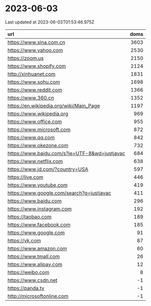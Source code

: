 # 2023-06-03

<!-- BEGIN -->
Last updated at 2023-06-03T01:53:46.975Z

url | doms
:- | -:
https://www.sina.com.cn | 3603
https://www.yahoo.com | 2530
https://zoom.us | 2150
https://www.shopify.com | 2124
http://xinhuanet.com | 1831
https://www.sohu.com | 1698
https://www.reddit.com | 1366
https://www.360.cn | 1352
https://en.wikipedia.org/wiki/Main_Page | 1197
https://www.wikipedia.org | 969
https://www.office.com | 955
https://www.microsoft.com | 872
https://www.qq.com | 842
https://www.okezone.com | 732
https://www.baidu.com/s?ie=UTF-8&wd=justjavac | 684
https://www.netflix.com | 638
https://www.jd.com/?country=USA | 597
https://live.com | 446
https://www.youtube.com | 419
https://www.google.com/search?q=justjavac | 411
https://www.baidu.com | 296
https://www.instagram.com | 192
https://taobao.com | 189
https://www.facebook.com | 185
https://www.google.com | 91
https://vk.com | 87
https://www.amazon.com | 60
https://www.tmall.com | 26
https://www.alipay.com | 12
https://weibo.com | 8
https://www.csdn.net | -1
https://panda.tv | -1
http://microsoftonline.com | -1
<!-- END -->
